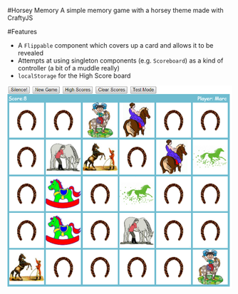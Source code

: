 #Horsey Memory
A simple memory game with a horsey theme made with CraftyJS

#Features
* A `Flippable` component which covers up a card and allows it to be revealed
* Attempts at using singleton components (e.g. `Scoreboard`) as a kind of controller (a bit of a muddle really)
* `localStorage` for the High Score board

<center>
<img src="screenshot.png"/>
</center>